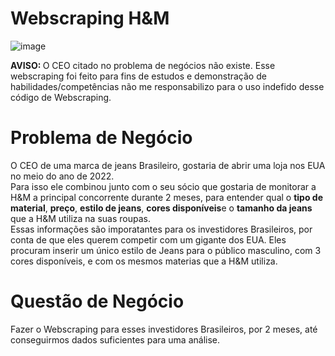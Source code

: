 # Webscraping H&M 

![image](https://user-images.githubusercontent.com/94385953/148562978-f79cb28b-da2c-4ce3-9d4b-8077aad3e671.png)

 <b> AVISO: </b> O CEO citado no problema de negócios não existe. Esse webscraping foi feito para fins de estudos e demonstração de habilidades/competências não me responsabilizo para o uso indefido desse código de Webscraping. 
 

 # Problema de Negócio 
 
 O CEO de uma marca de jeans Brasileiro, gostaria de abrir uma loja nos EUA no meio do ano de 2022. 
 <br> Para isso ele combinou junto com o seu sócio que gostaria de monitorar a H&M a principal concorrente durante 2 meses, para entender qual o  <b>  tipo de material</b>, <b> preço</b>, <b> estilo de jeans</b>, <b> cores disponíveis</b>e o  <b> tamanho da jeans </b> que a H&M utiliza na suas roupas. 
 <br> Essas informações são imporatantes para os investidores Brasileiros, por conta de que eles querem competir com um gigante dos EUA. Eles procuram inserir um único estilo de Jeans para o público masculino, com 3 cores disponíveis, e com os mesmos materias que a H&M utiliza. 
 

 # Questão de Negócio 
 
 Fazer o Webscraping para esses investidores Brasileiros, por 2 meses, até conseguirmos dados suficientes para uma análise. 
 
 
 
 
